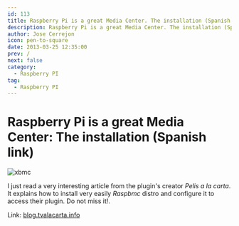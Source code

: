 ```yaml
---
id: 113
title: Raspberry Pi is a great Media Center. The installation (Spanish link)
description: Raspberry Pi is a great Media Center. The installation (Spanish link)
author: Jose Cerrejon
icon: pen-to-square
date: 2013-03-25 12:35:00
prev: /
next: false
category:
  - Raspberry PI
tag:
  - Raspberry PI
---
```


# Raspberry Pi is a great Media Center: The installation (Spanish link)

![xbmc](/images/raspxbmc.jpg)

I just read a very interesting article from the plugin's creator *Pelis a la carta*. It explains how to install very easily *Raspbmc* distro and configure it to access their plugin. Do not miss it!.

Link: [blog.tvalacarta.info](http://blog.tvalacarta.info/2013/03/08/raspberry-pi-es-un-gran-media-center-la-instalacion/#more-7005)
